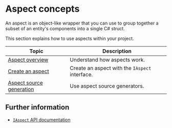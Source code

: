 # Aspect concepts

An aspect is an object-like wrapper that you can use to group together a subset of an entity's components into a single C# struct.

This section explains how to use aspects within your project.

|**Topic**|**Description**|
|---|---|
|[Aspect overview](aspects-concepts.md)|Understand how aspects work.|
|[Create an aspect](aspects-create.md)|Create an aspect with the `IAspect` interface.|
|[Aspect source generation](aspects-source-generation.md)|Use aspect source generators.|

## Further information

* [`IAspect` API documentation](xref:Unity.Entities.IAspect)
